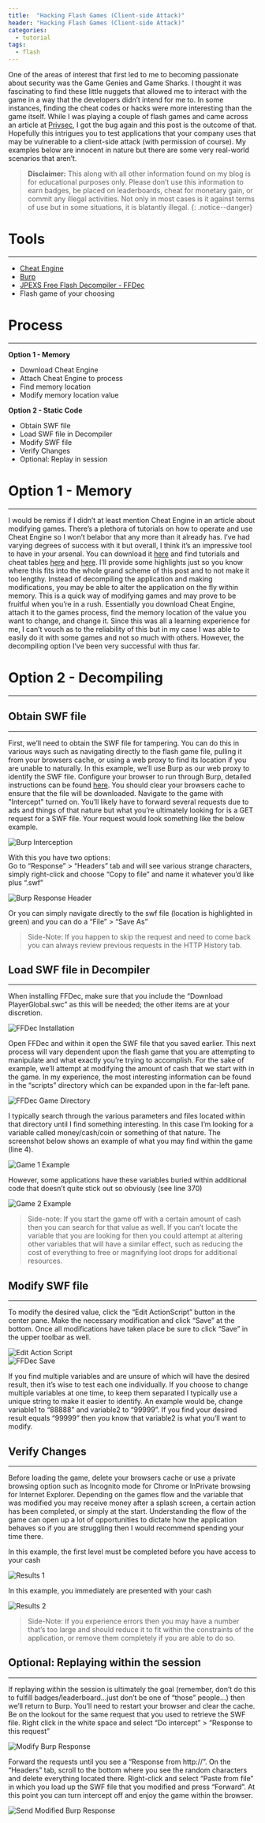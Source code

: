 ```yaml
---
title:  "Hacking Flash Games (Client-side Attack)"
header: "Hacking Flash Games (Client-side Attack)"
categories: 
  - tutorial
tags:
  - flash
---
```


One of the areas of interest that first led to me to becoming passionate about security was the Game Genies and Game Sharks. I thought it was fascinating to find these little nuggets that allowed me to interact with the game in a way that the developers didn’t intend for me to. In some instances, finding the cheat codes or hacks were more interesting than the game itself. While I was playing a couple of flash games and came across an article at [Privsec](https://privsec.blog/penetration-testing-flash-apps-aka-how-to-cheat-at-blackjack/), I got the bug again and this post is the outcome of that. Hopefully this intrigues you to test applications that your company uses that may be vulnerable to a client-side attack (with permission of course). My examples below are innocent in nature but there are some very real-world scenarios that aren’t.  

> **Disclaimer:** This along with all other information found on my blog is for educational purposes only. Please don’t use this information to earn badges, be placed on leaderboards, cheat for monetary gain, or commit any illegal activities. Not only in most cases is it against terms of use but in some situations, it is blatantly illegal.
{: .notice--danger}

# Tools  
***

- [Cheat Engine](http://www.cheatengine.org/)
- [Burp](https://portswigger.net/burp)
- [JPEXS Free Flash Decompiler - FFDec](https://www.free-decompiler.com/flash/download/)
- Flash game of your choosing

# Process  
***

**Option 1 - Memory**  
- Download Cheat Engine
- Attach Cheat Engine to process
- Find memory location
- Modify memory location value


**Option 2 - Static Code**  
- Obtain SWF file
- Load SWF file in Decompiler
- Modify SWF file
- Verify Changes
- Optional: Replay in session

# Option 1 - Memory  
***

I would be remiss if I didn’t at least mention Cheat Engine in an article about modifying games. There’s a plethora of tutorials on how to operate and use Cheat Engine so I won’t belabor that any more than it already has. I’ve had varying degrees of success with it but overall, I think it’s an impressive tool to have in your arsenal. You can download it [here](http://www.cheatengine.org/downloads.php) and find tutorials and cheat tables [here](http://forum.cheatengine.org/viewforum.php?f=7) and [here](http://fearlessrevolution.com/). I’ll provide some highlights just so you know where this fits into the whole grand scheme of this post and to not make it too lengthy. Instead of decompiling the application and making modifications, you may be able to alter the application on the fly within memory. This is a quick way of modifying games and may prove to be fruitful when you’re in a rush. Essentially you download Cheat Engine, attach it to the games process, find the memory location of the value you want to change, and change it. Since this was all a learning experience for me, I can’t vouch as to the reliability of this but in my case I was able to easily do it with some games and not so much with others. However, the decompiling option I’ve been very successful with thus far.  

# Option 2 - Decompiling  
***

## Obtain SWF file  
***

First, we’ll need to obtain the SWF file for tampering. You can do this in various ways such as navigating directly to the flash game file, pulling it from your browsers cache, or using a web proxy to find its location if you are unable to naturally. In this example, we’ll use Burp as our web proxy to identify the SWF file. Configure your browser to run through Burp, detailed instructions can be found [here](https://support.portswigger.net/customer/portal/articles/1783055-configuring-your-browser-to-work-with-burp). You should clear your browsers cache to ensure that the file will be downloaded. Navigate to the game with "Intercept" turned on. You’ll likely have to forward several requests due to ads and things of that nature but what you’re ultimately looking for is a GET request for a SWF file. Your request would look something like the below example.   

![Burp Interception](/assets/images/flashburp1.jpg)  

With this you have two options:  
Go to “Response” > “Headers” tab and will see various strange characters, simply right-click and choose “Copy to file” and name it whatever you’d like plus “.swf”  

![Burp Response Header](/assets/images/flashburp2.jpg)  

Or you can simply navigate directly to the swf file (location is highlighted in green) and you can do a “File” > “Save As”  

> Side-Note: If you happen to skip the request and need to come back you can always review previous requests in the HTTP History tab.  

## Load SWF file in Decompiler  
***

When installing FFDec, make sure that you include the “Download PlayerGlobal.swc” as this will be needed; the other items are at your discretion.  

![FFDec Installation](/assets/images/flashffdecinstall.jpg)  

Open FFDec and within it open the SWF file that you saved earlier. This next process will vary dependent upon the flash game that you are attempting to manipulate and what exactly you’re trying to accomplish. For the sake of example, we’ll attempt at modifying the amount of cash that we start with in the game. In my experience, the most interesting information can be found in the “scripts” directory which can be expanded upon in the far-left pane.  

![FFDec Game Directory](/assets/images/flashgamefolder.jpg)  

I typically search through the various parameters and files located within that directory until I find something interesting. In this case I’m looking for a variable called money/cash/coin or something of that nature. The screenshot below shows an example of what you may find within the game (line 4).  

![Game 1 Example](/assets/images/flashexample1.jpg)  

However, some applications have these variables buried within additional code that doesn’t quite stick out so obviously (see line 370)  

![Game 2 Example](/assets/images/flashexample2.jpg)  

> Side-note: If you start the game off with a certain amount of cash then you can search for that value as well. If you can’t locate the variable that you are looking for then you could attempt at altering other variables that will have a similar effect, such as reducing the cost of everything to free or magnifying loot drops for additional resources.  

## Modify SWF file  
***

To modify the desired value, click the “Edit ActionScript” button in the center pane. Make the necessary modification and click “Save” at the bottom. Once all modifications have taken place be sure to click “Save” in the upper toolbar as well.  

![Edit Action Script](/assets/images/flasheditaction.jpg)  
![FFDec Save](/assets/images/flashsave.jpg)  

If you find multiple variables and are unsure of which will have the desired result, then it’s wise to test each one individually. If you choose to change multiple variables at one time, to keep them separated I typically use a unique string to make it easier to identify. An example would be, change variable1 to “88888” and variable2 to “99999”. If you find your desired result equals “99999” then you know that variable2 is what you’ll want to modify.  

## Verify Changes  
***

Before loading the game, delete your browsers cache or use a private browsing option such as Incognito mode for Chrome or InPrivate browsing for Internet Explorer. Depending on the games flow and the variable that was modified you may receive money after a splash screen, a certain action has been completed, or simply at the start. Understanding the flow of the game can open up a lot of opportunities to dictate how the application behaves so if you are struggling then I would recommend spending your time there.  

In this example, the first level must be completed before you have access to your cash  

![Results 1](/assets/images/flashresults1.jpg)  

In this example, you immediately are presented with your cash
  
![Results 2](/assets/images/flashresults2.jpg)  

> Side-Note: If you experience errors then you may have a number that’s too large and should reduce it to fit within the constraints of the application, or remove them completely if you are able to do so.  

## Optional: Replaying within the session  
***

If replaying within the session is ultimately the goal (remember, don’t do this to fulfill badges/leaderboard…just don’t be one of “those” people…) then we’ll return to Burp. You’ll need to restart your browser and clear the cache. Be on the lookout for the same request that you used to retrieve the SWF file. Right click in the white space and select “Do intercept” > “Response to this request”  

![Modify Burp Response](/assets/images/flashresponse1.jpg)  

Forward the requests until you see a “Response from http://<SITE YOU ARE EXPECTING>”. On the “Headers” tab, scroll to the bottom where you see the random characters and delete everything located there. Right-click and select “Paste from file” in which you load up the SWF file that you modified and press “Forward”. At this point you can turn intercept off and enjoy the game within the browser.  

![Send Modified Burp Response](/assets/images/flashresponse2.jpg)  
